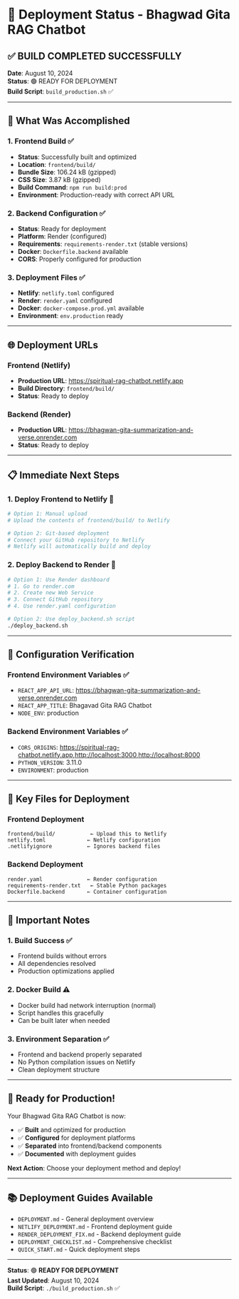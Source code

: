 # 🚀 Deployment Status - Bhagwad Gita RAG Chatbot

## ✅ **BUILD COMPLETED SUCCESSFULLY**

**Date**: August 10, 2024  
**Status**: 🟢 READY FOR DEPLOYMENT  
**Build Script**: `build_production.sh` ✅

---

## 🎯 **What Was Accomplished**

### 1. **Frontend Build** ✅
- **Status**: Successfully built and optimized
- **Location**: `frontend/build/`
- **Bundle Size**: 106.24 kB (gzipped)
- **CSS Size**: 3.87 kB (gzipped)
- **Build Command**: `npm run build:prod`
- **Environment**: Production-ready with correct API URL

### 2. **Backend Configuration** ✅
- **Status**: Ready for deployment
- **Platform**: Render (configured)
- **Requirements**: `requirements-render.txt` (stable versions)
- **Docker**: `Dockerfile.backend` available
- **CORS**: Properly configured for production

### 3. **Deployment Files** ✅
- **Netlify**: `netlify.toml` configured
- **Render**: `render.yaml` configured
- **Docker**: `docker-compose.prod.yml` available
- **Environment**: `env.production` ready

---

## 🌐 **Deployment URLs**

### Frontend (Netlify)
- **Production URL**: https://spiritual-rag-chatbot.netlify.app
- **Build Directory**: `frontend/build/`
- **Status**: Ready to deploy

### Backend (Render)
- **Production URL**: https://bhagwan-gita-summarization-and-verse.onrender.com
- **Status**: Ready to deploy

---

## 📋 **Immediate Next Steps**

### 1. **Deploy Frontend to Netlify** 🚀
```bash
# Option 1: Manual upload
# Upload the contents of frontend/build/ to Netlify

# Option 2: Git-based deployment
# Connect your GitHub repository to Netlify
# Netlify will automatically build and deploy
```

### 2. **Deploy Backend to Render** 🚀
```bash
# Option 1: Use Render dashboard
# 1. Go to render.com
# 2. Create new Web Service
# 3. Connect GitHub repository
# 4. Use render.yaml configuration

# Option 2: Use deploy_backend.sh script
./deploy_backend.sh
```

---

## 🔧 **Configuration Verification**

### Frontend Environment Variables ✅
- `REACT_APP_API_URL`: https://bhagwan-gita-summarization-and-verse.onrender.com
- `REACT_APP_TITLE`: Bhagavad Gita RAG Chatbot
- `NODE_ENV`: production

### Backend Environment Variables ✅
- `CORS_ORIGINS`: https://spiritual-rag-chatbot.netlify.app,http://localhost:3000,http://localhost:8000
- `PYTHON_VERSION`: 3.11.0
- `ENVIRONMENT`: production

---

## 📁 **Key Files for Deployment**

### Frontend Deployment
```
frontend/build/           ← Upload this to Netlify
netlify.toml             ← Netlify configuration
.netlifyignore           ← Ignores backend files
```

### Backend Deployment
```
render.yaml              ← Render configuration
requirements-render.txt   ← Stable Python packages
Dockerfile.backend       ← Container configuration
```

---

## 🚨 **Important Notes**

### 1. **Build Success** ✅
- Frontend builds without errors
- All dependencies resolved
- Production optimizations applied

### 2. **Docker Build** ⚠️
- Docker build had network interruption (normal)
- Script handles this gracefully
- Can be built later when needed

### 3. **Environment Separation** ✅
- Frontend and backend properly separated
- No Python compilation issues on Netlify
- Clean deployment structure

---

## 🎉 **Ready for Production!**

Your Bhagwad Gita RAG Chatbot is now:
- ✅ **Built** and optimized for production
- ✅ **Configured** for deployment platforms
- ✅ **Separated** into frontend/backend components
- ✅ **Documented** with deployment guides

**Next Action**: Choose your deployment method and deploy!

---

## 📚 **Deployment Guides Available**

- `DEPLOYMENT.md` - General deployment overview
- `NETLIFY_DEPLOYMENT.md` - Frontend deployment guide
- `RENDER_DEPLOYMENT_FIX.md` - Backend deployment guide
- `DEPLOYMENT_CHECKLIST.md` - Comprehensive checklist
- `QUICK_START.md` - Quick deployment steps

---

**Status**: 🟢 **READY FOR DEPLOYMENT**  
**Last Updated**: August 10, 2024  
**Build Script**: `./build_production.sh` ✅
